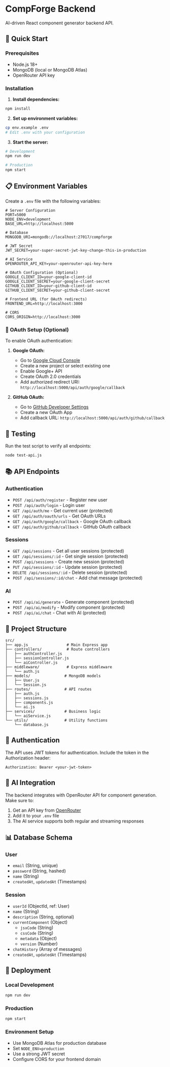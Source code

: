 # CompForge Backend

AI-driven React component generator backend API.

## 🚀 Quick Start

### Prerequisites
- Node.js 18+
- MongoDB (local or MongoDB Atlas)
- OpenRouter API key

### Installation

1. **Install dependencies:**
```bash
npm install
```

2. **Set up environment variables:**
```bash
cp env.example .env
# Edit .env with your configuration
```

3. **Start the server:**
```bash
# Development
npm run dev

# Production
npm start
```

## 📋 Environment Variables

Create a `.env` file with the following variables:

```env
# Server Configuration
PORT=5000
NODE_ENV=development
BASE_URL=http://localhost:5000

# Database
MONGODB_URI=mongodb://localhost:27017/compforge

# JWT Secret
JWT_SECRET=your-super-secret-jwt-key-change-this-in-production

# AI Service
OPENROUTER_API_KEY=your-openrouter-api-key-here

# OAuth Configuration (Optional)
GOOGLE_CLIENT_ID=your-google-client-id
GOOGLE_CLIENT_SECRET=your-google-client-secret
GITHUB_CLIENT_ID=your-github-client-id
GITHUB_CLIENT_SECRET=your-github-client-secret

# Frontend URL (for OAuth redirects)
FRONTEND_URL=http://localhost:3000

# CORS
CORS_ORIGIN=http://localhost:3000
```

### 🔐 OAuth Setup (Optional)

To enable OAuth authentication:

1. **Google OAuth:**
   - Go to [Google Cloud Console](https://console.cloud.google.com/)
   - Create a new project or select existing one
   - Enable Google+ API
   - Create OAuth 2.0 credentials
   - Add authorized redirect URI: `http://localhost:5000/api/auth/google/callback`

2. **GitHub OAuth:**
   - Go to [GitHub Developer Settings](https://github.com/settings/developers)
   - Create a new OAuth App
   - Add callback URL: `http://localhost:5000/api/auth/github/callback`

## 🧪 Testing

Run the test script to verify all endpoints:

```bash
node test-api.js
```

## 📚 API Endpoints

### Authentication
- `POST /api/auth/register` - Register new user
- `POST /api/auth/login` - Login user
- `GET /api/auth/me` - Get current user (protected)
- `GET /api/auth/oauth/urls` - Get OAuth URLs
- `GET /api/auth/google/callback` - Google OAuth callback
- `GET /api/auth/github/callback` - GitHub OAuth callback

### Sessions
- `GET /api/sessions` - Get all user sessions (protected)
- `GET /api/sessions/:id` - Get single session (protected)
- `POST /api/sessions` - Create new session (protected)
- `PUT /api/sessions/:id` - Update session (protected)
- `DELETE /api/sessions/:id` - Delete session (protected)
- `POST /api/sessions/:id/chat` - Add chat message (protected)

### AI
- `POST /api/ai/generate` - Generate component (protected)
- `POST /api/ai/modify` - Modify component (protected)
- `POST /api/ai/chat` - Chat with AI (protected)

## 🔧 Project Structure

```
src/
├── app.js                 # Main Express app
├── controllers/           # Route controllers
│   ├── authController.js
│   ├── sessionController.js
│   └── aiController.js
├── middleware/            # Express middleware
│   └── auth.js
├── models/               # MongoDB models
│   ├── User.js
│   └── Session.js
├── routes/               # API routes
│   ├── auth.js
│   ├── sessions.js
│   ├── components.js
│   └── ai.js
├── services/             # Business logic
│   └── aiService.js
└── utils/                # Utility functions
    └── database.js
```

## 🔐 Authentication

The API uses JWT tokens for authentication. Include the token in the Authorization header:

```
Authorization: Bearer <your-jwt-token>
```

## 🤖 AI Integration

The backend integrates with OpenRouter API for component generation. Make sure to:

1. Get an API key from [OpenRouter](https://openrouter.ai)
2. Add it to your `.env` file
3. The AI service supports both regular and streaming responses

## 📊 Database Schema

### User
- `email` (String, unique)
- `password` (String, hashed)
- `name` (String)
- `createdAt`, `updatedAt` (Timestamps)

### Session
- `userId` (ObjectId, ref: User)
- `name` (String)
- `description` (String, optional)
- `currentComponent` (Object)
  - `jsxCode` (String)
  - `cssCode` (String)
  - `metadata` (Object)
  - `version` (Number)
- `chatHistory` (Array of messages)
- `createdAt`, `updatedAt` (Timestamps)

## 🚀 Deployment

### Local Development
```bash
npm run dev
```

### Production
```bash
npm start
```

### Environment Setup
- Use MongoDB Atlas for production database
- Set `NODE_ENV=production`
- Use a strong JWT secret
- Configure CORS for your frontend domain 
